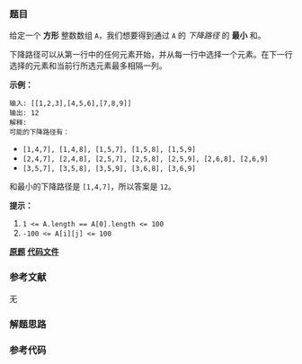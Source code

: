 ### 题目
给定一个 **方形** 整数数组 `A`，我们想要得到通过 `A` 的 _下降路径_ 的 **最小** 和。

下降路径可以从第一行中的任何元素开始，并从每一行中选择一个元素。在下一行选择的元素和当前行所选元素最多相隔一列。



**示例：**

    
    
    输入: [[1,2,3],[4,5,6],[7,8,9]]
    输出: 12
    解释:
    可能的下降路径有：
    

  * `[1,4,7], [1,4,8], [1,5,7], [1,5,8], [1,5,9]`
  * `[2,4,7], [2,4,8], [2,5,7], [2,5,8], [2,5,9], [2,6,8], [2,6,9]`
  * `[3,5,7], [3,5,8], [3,5,9], [3,6,8], [3,6,9]`

和最小的下降路径是 `[1,4,7]`，所以答案是 `12`。



**提示：**

  1. `1 <= A.length == A[0].length <= 100`
  2. `-100 <= A[i][j] <= 100`

 **[原题](https://leetcode-cn.com/problems/minimum-falling-path-sum/)**    **[代码文件]()**


### 参考文献
无

### 解题思路




### 参考代码

```go


```




